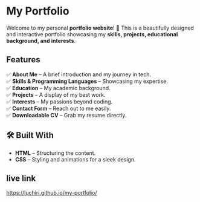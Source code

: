 #  My Portfolio  

Welcome to my personal **portfolio website**! 🚀 This is a beautifully designed and interactive portfolio showcasing my **skills, projects, educational background, and interests**.  

##  Features  
✅ **About Me** – A brief introduction and my journey in tech.  
✅ **Skills & Programming Languages** – Showcasing my expertise.  
✅ **Education** – My academic background.  
✅ **Projects** – A display of my best work.  
✅ **Interests** – My passions beyond coding.  
✅ **Contact Form** – Reach out to me easily.  
✅ **Downloadable CV** – Grab my resume directly.  

## 🛠️ Built With  
- **HTML** – Structuring the content.  
- **CSS** – Styling and animations for a sleek design.

## live link
https://luchiri.github.io/my-portfolio/
